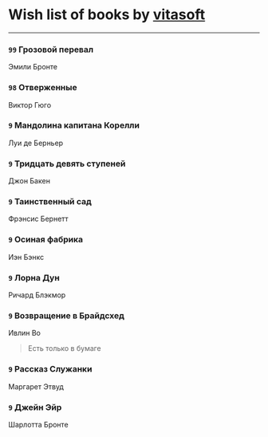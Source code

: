 # Wish list of books by [vitasoft](http://vk.com/id47446642)
---

### `99` Грозовой перевал
Эмили Бронте

### `98` Отверженные
Виктор Гюго

### `9` Мандолина капитана Корелли
Луи де Берньер

### `9` Тридцать девять ступеней
Джон Бакен

### `9` Таинственный сад
Фрэнсис Бернетт

### `9` Осиная фабрика
Иэн Бэнкс

### `9` Лорна Дун
Ричард Блэкмор

### `9` Возвращение в Брайдсхед
Ивлин Во
> Есть только в бумаге

### `9` Рассказ Служанки
Маргарет Этвуд

### `9` Джейн Эйр
Шарлотта Бронте

